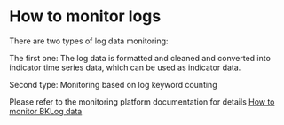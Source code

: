 # How to monitor logs


There are two types of log data monitoring:

The first one: The log data is formatted and cleaned and converted into indicator time series data, which can be used as indicator data.

Second type: Monitoring based on log keyword counting


Please refer to the monitoring platform documentation for details [How to monitor BKLog data](../../../../../Monitor/3.8/UserGuide/ProductFeatures/alarm-configurations/log_monitor.md)